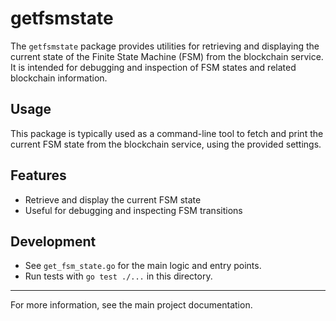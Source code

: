 # getfsmstate

The `getfsmstate` package provides utilities for retrieving and displaying the current state of the Finite State Machine (FSM) from the blockchain service. It is intended for debugging and inspection of FSM states and related blockchain information.

## Usage

This package is typically used as a command-line tool to fetch and print the current FSM state from the blockchain service, using the provided settings.

## Features
- Retrieve and display the current FSM state
- Useful for debugging and inspecting FSM transitions

## Development

- See `get_fsm_state.go` for the main logic and entry points.
- Run tests with `go test ./...` in this directory.

---

For more information, see the main project documentation.
